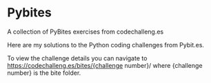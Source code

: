 # Pybites
A collection of PyBites exercises from codechalleng.es

Here are my solutions to the Python coding challenges from Pybit.es.

To view the challenge details you can navigate to https://codechalleng.es/bites/{challenge number}/ 
where {challenge number} is the bite folder.
